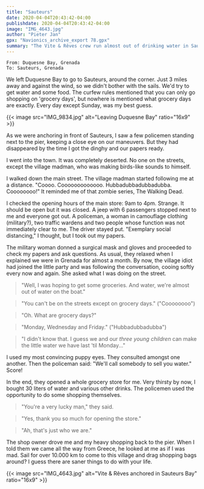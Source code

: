 ```yaml
---
title: "Sauteurs"
date: 2020-04-04T20:43:42-04:00
publishdate: 2020-04-04T20:43:42-04:00
image: "IMG_4643.jpg"
author: "Pieter Jan"
gpx: "Navionics_archive_export 78.gpx"
summary: "The Vite & Rêves crew run almost out of drinking water in Sauteurs."
---
```


`From: Duquesne Bay, Grenada`<br/>
`To: Sauteurs, Grenada`

We left Duquesne Bay to go to Sauteurs, around the corner. Just 3 miles away and against the wind, so we didn't bother with the sails. We'd try to get water and some food. The curfew rules mentioned that you can only go shopping on 'grocery days', but nowhere is mentioned what grocery days are exactly. Every day except Sunday, was my best guess.

{{< image src="IMG_9834.jpg" alt="Leaving Duquesne Bay" ratio="16x9" >}}

As we were anchoring in front of Sauteurs, I saw a few policemen standing next to the pier, keeping a close eye on our maneuvers. But they had disappeared by the time I got the dinghy and our papers ready.

I went into the town. It was completely deserted. No one on the streets, except the village madman, who was making birds-like sounds to himself.

I walked down the main street. The village madman started following me at a distance. "Coooo. Cooooooooooooo. Hubbadubbadubbadubba. Coooooooo!" It reminded me of that zombie series, The Walking Dead.

I checked the opening hours of the main store: 9am to 4pm. Strange. It should be open but it was closed. A jeep with 6 passengers stopped next to me and everyone got out. A policeman, a woman in camouflage clothing (military?), two traffic wardens and two people whose function was not immediately clear to me. The driver stayed put. "Exemplary social distancing," I thought, but I took out my papers.

The military woman donned a surgical mask and gloves and proceeded to check my papers and ask questions. As usual, they relaxed when I explained we were in Grenada for almost a month. By now, the village idiot had joined the little party and was following the conversation, cooing softly every now and again. She asked what I was doing on the street.

> "Well, I was hoping to get some groceries. And water, we're almost out of water on the boat."

> "You can't be on the streets except on grocery days." ("Coooooooo")

> "Oh. What are grocery days?"

> "Monday, Wednesday and Friday." ("Hubbadubbadubba")

> "I didn't know that. I guess we and our _three young children_ can make the little water we have last 'til Monday..."

I used my most convincing puppy eyes. They consulted amongst one another. Then the policeman said: "We'll call somebody to sell you water." Score!

In the end, they opened a whole grocery store for me. Very thirsty by now, I bought 30 liters of water and various other drinks. The policemen used the opportunity to do some shopping themselves.

> "You're a very lucky man," they said.

> "Yes, thank you so much for opening the store."

> "Ah, that's just who we are."

The shop owner drove me and my heavy shopping back to the pier. When I told them we came all the way from Greece, he looked at me as if I was mad. Sail for over 10.000 km to come to this village and drag shopping bags around? I guess there are saner things to do with your life.

{{< image src="IMG_4643.jpg" alt="Vite & Rêves anchored in Sauteurs Bay" ratio="16x9" >}}
